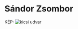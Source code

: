 # Sándor Zsombor

KÉP:
![kicsi udvar](https://github.com/user-attachments/assets/da4a645c-e9cc-46fb-a4bd-f743c6c32bb6)
